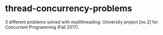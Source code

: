 # thread-concurrency-problems
3 different problems solved with multithreading. University project [no.2] for Concurrent Programming (Fall 2017).
